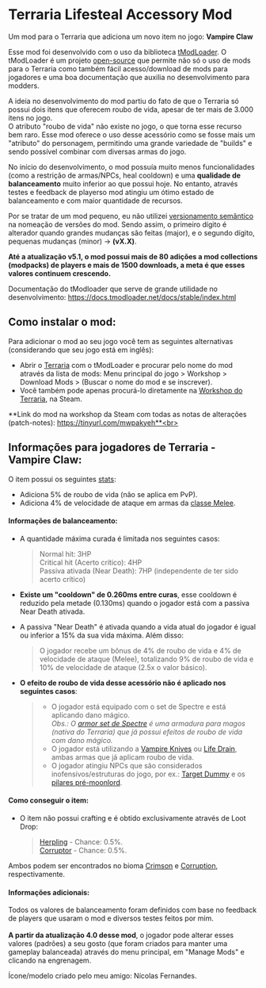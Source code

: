 # Terraria Lifesteal Accessory Mod
Um mod para o Terraria que adiciona um novo item no jogo: **Vampire Claw**<br>

Esse mod foi desenvolvido com o uso da biblioteca [tModLoader](https://store.steampowered.com/app/1281930/tModLoader/).
O tModLoader é um projeto [open-source](https://github.com/tModLoader/tModLoader) que permite não só o uso de mods para o Terraria como também fácil acesso/download de mods para jogadores e uma 
boa documentação que auxilia no desenvolvimento para modders.

A ideia no desenvolvimento do mod partiu do fato de que o Terraria só possui dois itens que oferecem roubo de vida, apesar de ter mais de 3.000 itens no jogo.<br>
O atributo "roubo de vida" não existe no jogo, o que torna esse recurso bem raro.
Esse mod oferece o uso desse acessório como se fosse mais um "atributo" do personagem, permitindo uma grande variedade de "builds" e sendo possível combinar com diversas armas do jogo.<br>

No início do desenvolvimento, o mod possuía muito menos funcionalidades (como a restrição de armas/NPCs, heal cooldown) e uma **qualidade de balanceamento** muito inferior ao que possui hoje. 
No entanto, através testes e feedback de playerso mod atingiu um ótimo estado de balanceamento e com maior quantidade de recursos.<br>

Por se tratar de um mod pequeno, eu não utilizei [versionamento semântico](https://www.alura.com.br/artigos/versionamento-semantico-breve-introducao) na nomeação de versões do mod.
Sendo assim, o primeiro dígito é alterador quando grandes mudanças são feitas (major), e o segundo dígito, pequenas mudanças (minor) -> **(vX.X)**.

**Até a  atualização v5.1, o mod possui mais de 80 adições a mod collections (modpacks) de players e mais de 1500 downloads, a meta é que esses valores continuem
crescendo.**<br>

Documentação do tModloader que serve de grande utilidade no desenvolvimento:
https://docs.tmodloader.net/docs/stable/index.html <br>

<h2>Como instalar o mod:</h2>

Para adicionar o mod ao seu jogo você tem as seguintes alternativas (considerando que seu jogo está em inglês):
- Abrir o [Terraria](https://store.steampowered.com/app/105600/Terraria/) com o tModLoader e procurar pelo nome do mod através da lista de mods:
Menu principal do jogo > Workshop > Download Mods > (Buscar o nome do mod e se inscrever).<br>
- Você também pode apenas procurá-lo diretamente na [Workshop do Terraria](https://steamcommunity.com/app/105600/workshop/), na Steam.

**Link do mod na workshop da Steam com todas as notas de alterações (patch-notes): https://tinyurl.com/mwpakyeh**<br>

<h2>Informações para jogadores de Terraria - Vampire Claw:</h2>

O item possui os seguintes [stats](https://terraria.fandom.com/wiki/Player_stats):
- Adiciona 5% de roubo de vida (não se aplica em PvP).<br>
- Adiciona 4% de velocidade de ataque em armas da [classe Melee](https://terraria.fandom.com/wiki/Melee_weapons).

<h4>Informações de balanceamento:</h4>

- A quantidade máxima curada é limitada nos seguintes casos:
  
  > Normal hit:                    3HP<br>
  > Critical hit (Acerto crítico): 4HP<br>
  > Passiva ativada (Near Death):  7HP (independente de ter sido acerto crítico)<br>
- **Existe um "cooldown" de 0.260ms entre curas**, esse cooldown é reduzido pela metade (0.130ms) quando o jogador está com a passiva Near Death ativada.
- A passiva "Near Death" é ativada quando a vida atual do jogador é igual ou inferior a 15% da sua vida máxima. Além disso:

  > O jogador recebe um bônus de 4% de roubo de vida e 4% de velocidade de ataque (Melee), totalizando 9% de roubo de vida e 10% de
  >  velocidade de ataque (2.5x o valor básico).

- **O efeito de roubo de vida desse acessório não é aplicado nos seguintes casos**:

  > - O jogador está equipado com o set de Spectre e está aplicando dano mágico.<br>
  >*Obs.: O [armor set de Spectre](https://terraria.fandom.com/wiki/Spectre_armor) é uma armadura para magos (nativa do Terraria) que já possui efeitos de roubo de vida com dano mágico.*<br>
  > - O jogador está utilizando a [Vampire Knives](https://terraria.fandom.com/wiki/Vampire_Knives) ou [Life Drain](https://terraria.fandom.com/wiki/Life_Drain), ambas armas que já aplicam roubo de vida.
  > - O jogador atingiu NPCs que são considerados inofensivos/estruturas do jogo, por ex.: [Target Dummy](https://terraria.fandom.com/wiki/Target_Dummy) e os [pilares pré-moonlord](https://terraria.fandom.com/wiki/Celestial_Pillars).

<h4>Como conseguir o item:</h4>

  - O item não possui crafting e é obtido exclusivamente através de Loot Drop:
    > [Herpling](https://terraria.fandom.com/wiki/Herpling) - Chance: 0.5%.<br>
    > [Corruptor](https://terraria.fandom.com/wiki/Corruptor) - Chance: 0.5%.

Ambos podem ser encontrados no bioma [Crimson](https://terraria.fandom.com/wiki/The_Crimson) e [Corruption](https://terraria.fandom.com/wiki/The_Corruption), respectivamente.

<h4>Informações adicionais:</h4>

Todos os valores de balanceamento foram definidos com base no feedback de players que usaram o mod e diversos testes feitos por mim.<br><br>
**A partir da atualização 4.0 desse mod**, o jogador pode alterar esses valores (padrões) a seu gosto (que foram criados para manter uma gameplay balanceada) através do menu principal, em "Manage Mods" e clicando na engrenagem.

Ícone/modelo criado pelo meu amigo: Nícolas Fernandes.
